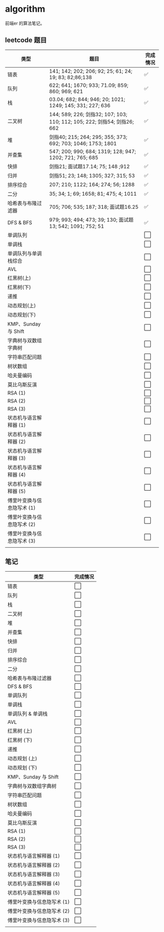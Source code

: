 # algorithm

前端er 的算法笔记。

## leetcode 题目

| 类型                       | 题目                                                         | 完成情况 |
| -------------------------- | ------------------------------------------------------------ | -------- |
| 链表                       | 141; 142; 202; 206; 92; 25; 61; 24; 19; 83; 82;86;138        | ✅        |
| 队列                       | 622; 641; 1670; 933; 71.09; 859; 860; 969; 621               | ✅        |
| 栈                         | 03.04; 682; 844; 946; 20; 1021; 1249; 145; 331; 227; 636     | ✅        |
| 二叉树                     | 144; 589; 226; 剑指32; 107; 103; 110; 112; 105; 222; 剑指54; 剑指26; 662 | ✅        |
| 堆                         | 剑指40; 215; 264; 295; 355; 373; 692; 703; 1046; 1753; 1801  | ✅        |
| 并查集                     | 547; 200; 990; 684; 1319; 128; 947; 1202; 721; 765; 685      | ✅        |
| 快排                       | 剑指21; 面试题17.14; 75; 148 ;912                            | ✅        |
| 归并                       | 剑指51; 23; 148; 1305; 327; 315; 53                          | ✅        |
| 排序综合                   | 207; 210; 1122; 164; 274; 56; 1288                           | ✅        |
| 二分                       | 35; 34; 1; 69; 1658; 81; 475; 4; 1011                        | ✅        |
| 哈希表与布隆过滤器         | 705; 706; 535; 187; 318; 面试题16.25                         | ✅        |
| DFS & BFS                  | 979; 993; 494; 473; 39; 130; 面试题13; 542; 1091; 752; 51    | ✅        |
| 单调队列                   |                                                              | ⬜️        |
| 单调栈                     |                                                              | ⬜️        |
| 单调队列与单调栈综合       |                                                              | ⬜️        |
| AVL                        |                                                              | ⬜️        |
| 红黑树(上)                 |                                                              | ⬜️        |
| 红黑树(下)                 |                                                              | ⬜️        |
| 递推                       |                                                              | ⬜️        |
| 动态规划(上)               |                                                              | ⬜️        |
| 动态规划(下)               |                                                              | ⬜️        |
| KMP、Sunday 与 Shift       |                                                              | ⬜️        |
| 字典树与双数组字典树       |                                                              | ⬜️        |
| 字符串匹配问题             |                                                              | ⬜️        |
| 树状数组                   |                                                              | ⬜️        |
| 哈夫曼编码                 |                                                              | ⬜️        |
| 莫比乌斯反演               |                                                              | ⬜️        |
| RSA (1)                    |                                                              | ⬜️        |
| RSA (2)                    |                                                              | ⬜️        |
| RSA (3)                    |                                                              | ⬜️        |
| 状态机与语言解释器 (1)     |                                                              | ⬜️        |
| 状态机与语言解释器 (2)     |                                                              | ⬜️        |
| 状态机与语言解释器 (3)     |                                                              | ⬜️        |
| 状态机与语言解释器 (4)     |                                                              | ⬜️        |
| 状态机与语言解释器 (5)     |                                                              | ⬜️        |
| 傅里叶变换与信息隐写术 (1) |                                                              | ⬜️        |
| 傅里叶变换与信息隐写术 (2) |                                                              | ⬜️        |
| 傅里叶变换与信息隐写术 (3) |                                                              | ⬜️        |
|                            |                                                              |          |

## 笔记

| 类型                       | 完成情况 |
| -------------------------- | -------- |
| 链表                       | ⬜️        |
| 队列                       | ⬜️        |
| 栈                         | ⬜️        |
| 二叉树                     | ⬜️        |
| 堆                         | ⬜️        |
| 并查集                     | ⬜️        |
| 快排                       | ⬜️        |
| 归并                       | ⬜️        |
| 排序综合                   | ⬜️        |
| 二分                       | ⬜️        |
| 哈希表与布隆过滤器         | ⬜️        |
| DFS & BFS                  | ⬜️        |
| 单调队列                   | ⬜️        |
| 单调栈                     | ⬜️        |
| 单调队列 & 单调栈          | ⬜️        |
| AVL                        | ⬜️        |
| 红黑树 (上)                | ⬜️        |
| 红黑树 (下)                | ⬜️        |
| 递推                       | ⬜️        |
| 动态规划 (上)              | ⬜️        |
| 动态规划 (下)              | ⬜️        |
| KMP、Sunday 与 Shift       | ⬜️        |
| 字典树与双数组字典树       | ⬜️        |
| 字符串匹配问题             | ⬜️        |
| 树状数组                   | ⬜️        |
| 哈夫曼编码                 | ⬜️        |
| 莫比乌斯反演               | ⬜️        |
| RSA (1)                    | ⬜️        |
| RSA (2)                    | ⬜️        |
| RSA (3)                    | ⬜️        |
| 状态机与语言解释器 (1)     | ⬜️        |
| 状态机与语言解释器 (2)     | ⬜️        |
| 状态机与语言解释器 (3)     | ⬜️        |
| 状态机与语言解释器 (4)     | ⬜️        |
| 状态机与语言解释器 (5)     | ⬜️        |
| 傅里叶变换与信息隐写术 (1) | ⬜️        |
| 傅里叶变换与信息隐写术 (2) | ⬜️        |
| 傅里叶变换与信息隐写术 (3) | ⬜️        |
|                            |          |
